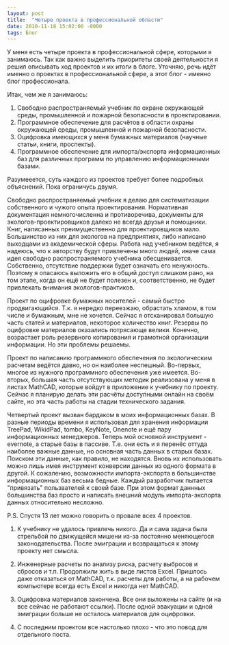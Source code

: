 ```yaml
---
layout: post
title:  "Четыре проекта в профессиональной области"
date: 2010-11-18 15:02:00 -0000
tags: Блог
---
```


У меня есть четыре проекта в профессиональной сфере, которыми я занимаюсь. Так как важно выделить приоритеты своей деятельности я решил описывать ход проектов и их итоги в блоге. Уточняю, речь идёт именно о проектах в профессиональной сфере, а этот блог - именно блог профессионала. 

Итак, чем же я занимаюсь:

1. Свободно распространяемый учебник по охране окружающей среды, промышленной и пожарной безопасности в проектировании.
2. Программное обеспечение для расчётов в области охраны окружающей среды, промышленной и пожарной безопасности.
3. Оцифровка имеющихся у меня бумажных материалов (научные статьи, книги, проспекты).
4. Программное обеспечение для импорта/экспорта информационных баз для различных программ по управлению информационными базами.

Разумееется, суть каждого из проектов требует более подробных объяснений. Пока ограничусь двумя.

Свободно распространяемый учебник я делаю для систематизации собственного и чужого опыта проектирования. Нормативная документация немногочисленна и противоречива, документы для экологов-проектировщиков далеко не всегда друзья и помощники. Книг, написанных преимущественно для проектировщиков мало. Большинство из них для экологов на предприятиях, либо написано выходцами из академической сферы. Работа над учебником ведётся, я надеюсь, что к авторству будут привлечены много людей, иначе сама идея свободно распространяемого учебника обесценивается. Собственно, отсутствие поддержки будет означать его ненужность. Поэтому я опасаюсь выложить его в общий доступ слишком рано, на том этапе, когда он ещё не будет полезен и, соответственно, не будет привлекать внимания экологов-практиков.

Проект по оцифровке бумажных носителей - самый быстро продвигающийся. Т.к. я нередко переезжаю, обрастать хламом, в том числе и бумажным, мне не хочется. Сейчас я отсканировал большую часть статей и материалов, некоторое количество книг. Резервы по оцифровке материалов оказались потрясающе велики. Конечно, возрастает роль резервного копирования и грамотной организации информации. Но эти проблемы решаемы.


Проект по написанию программного обеспечения по экологическим расчетам ведётся давно, но он наиболее неспешный. Во-первых, многое из нужного программного обеспечения уже имеется. Во-вторых, большая часть отсутствующих методик реализована у меня в листах MathCAD, которые войдут в приложение к учебнику по проекту. Сейчас я планирую делать эти расчёты доступными онлайн на своём сайте, но эта часть работы на стадии технического задания.


Четвертый проект вызван бардаком в моих информационных базах. В разные периоды времени я использовал для хранения информации TreePad, WikidPad, tombo, KeyNote, Onenote и ещё пару информационных менеджеров. Теперь мой основной инструмент - evernote, а старые базы в пассиве. Т.е. они есть и я перенёс оттуда наиболее важные данные, но основная часть данных в старых базах. Поиском эти данные, как правило, не находятся. Вновь их использовать можно лишь имея инструмент конверсии данных из одного формата в другой. К сожалению, возможности импорта-экспорта в большинстве информационных баз весьма бедные. Каждый разработчик пытается "привязать" пользвателей к своей базе. При этом формат даннных большинства баз просто и написать внешний модуль импорта-экспорта данных относительно несложно.

P.S. Спустя 13 лет можно говорить о провале всех 4 проектов.

1. К учебнику не удалось привлечь никого. Да и сама задача была стрельбой по движущейся мишени из-за постоянно меняющегося законодательства. После эмиграции и возвращаться к этому проекту нет смысла.

2. Инженерные расчеты по анализу риска, расчету выбросов и сбросов и т.п. Продолжили жить в виде листов Excel. Пришлось даже отказаться от MathCAD, т.к. расчеты для работы, а на рабочем компьютере всегда есть Excel и никогда нет MathCAD.

3. Оцифровка материалов закончена. Все они выложены на сайте (и на все сейчас не работают ссылки). После одной эвакуации и одной эмиграции больше не осталось материалов для оцифровки.

4. С последним проектом все настолько плохо - что это повод для отдельного поста.